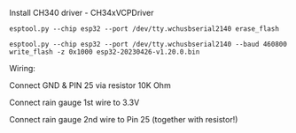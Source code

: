 Install CH340 driver - CH34xVCPDriver

`esptool.py --chip esp32 --port /dev/tty.wchusbserial2140 erase_flash`

`esptool.py --chip esp32 --port /dev/tty.wchusbserial2140 --baud 460800 write_flash -z 0x1000 esp32-20230426-v1.20.0.bin`

Wiring:

Connect GND & PIN 25 via resistor 10K Ohm

Connect rain gauge 1st wire to 3.3V

Connect rain gauge 2nd wire to Pin 25 (together with resistor!)